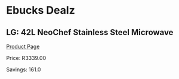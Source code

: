 
# Ebucks Dealz
## LG: 42L NeoChef Stainless Steel Microwave
[Product Page](https://www.ebucks.com/web/shop/productSelected.do?prodId=1090125528&catId=704989856)

Price: R3339.00

Savings: 161.0


	